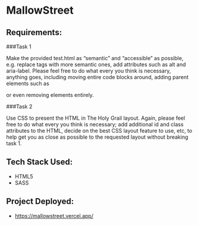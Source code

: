 # MallowStreet

## Requirements:

###Task 1 

Make the provided test.html as “semantic” and “accessible” as possible, e.g. replace tags with more semantic ones, add attributes such as alt and aria-label. Please feel free to do what every you think is necessary, anything goes, including moving entire code blocks around, adding parent elements such as <article> or even removing elements entirely.


###Task 2

Use CSS to present the HTML in The Holy Grail layout. Again, please feel free to do what every you think is necessary; add additional id and class attributes to the HTML, decide on the best CSS layout feature to use, etc, to help get you as close as possible to the requested layout without breaking task 1.

## Tech Stack Used:

- HTML5
- SASS

## Project Deployed:
- https://mallowstreet.vercel.app/
